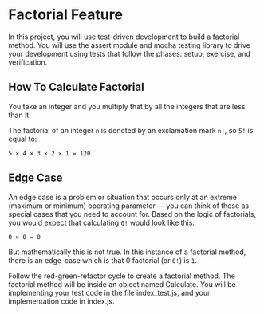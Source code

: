 ﻿# Factorial Feature
In this project, you will use test-driven development to build a factorial method. You will use the assert module and mocha testing library to drive your development using tests that follow the phases: setup, exercise, and verification.

## How To Calculate Factorial
You take an integer and you multiply that by all the integers that are less than it.

The factorial of an integer `n` is denoted by an exclamation mark `n!`, so `5!` is equal to:

`5 × 4 × 3 × 2 × 1 = 120`


## Edge Case
An edge case is a problem or situation that occurs only at an extreme (maximum or minimum) operating parameter — you can think of these as special cases that you need to account for. Based on the logic of factorials, you would expect that calculating `0!` would look like this:

`0 × 0 = 0`


But mathematically this is not true. In this instance of a factorial method, there is an edge-case which is that 0 factorial (or `0!`) is `1`.

Follow the red-green-refactor cycle to create a factorial method. The factorial method will be inside an object named Calculate. You will be implementing your test code in the file index_test.js, and your implementation code in index.js.